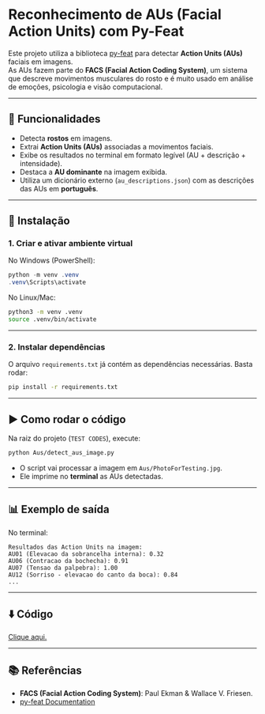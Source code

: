 # Reconhecimento de AUs (Facial Action Units) com Py-Feat

Este projeto utiliza a biblioteca [py-feat](https://py-feat.org/) para detectar **Action Units (AUs)** faciais em imagens.  
As AUs fazem parte do **FACS (Facial Action Coding System)**, um sistema que descreve movimentos musculares do rosto e é muito usado em análise de emoções, psicologia e visão computacional.

---

## 🚀 Funcionalidades

- Detecta **rostos** em imagens.
- Extrai **Action Units (AUs)** associadas a movimentos faciais.
- Exibe os resultados no terminal em formato legível (AU + descrição + intensidade).
- Destaca a **AU dominante** na imagem exibida.
- Utiliza um dicionário externo (`au_descriptions.json`) com as descrições das AUs em **português**.

---

## 🔧 Instalação

### 1. Criar e ativar ambiente virtual

No Windows (PowerShell):

```powershell
python -m venv .venv
.venv\Scripts\activate
```

No Linux/Mac:

```bash
python3 -m venv .venv
source .venv/bin/activate
```

---

### 2. Instalar dependências

O arquivo `requirements.txt` já contém as dependências necessárias.
Basta rodar:

```bash
pip install -r requirements.txt
```

---

## ▶️ Como rodar o código

Na raiz do projeto (`TEST CODES`), execute:

```bash
python Aus/detect_aus_image.py
```

* O script vai processar a imagem em `Aus/PhotoForTesting.jpg`.
* Ele imprime no **terminal** as AUs detectadas.

---

## 📊 Exemplo de saída

No terminal:

```
Resultados das Action Units na imagem:
AU01 (Elevacao da sobrancelha interna): 0.32
AU06 (Contracao da bochecha): 0.91
AU07 (Tensao da palpebra): 1.00
AU12 (Sorriso - elevacao do canto da boca): 0.84
...
```
---

## ⬇️ Código
[Clique aqui.](https://github.com/LuiisMarim/VITA-Documentation/blob/main/VITA/Test%20Codes/Aus/detect_aus_image.py)

---

## 📚 Referências

* **FACS (Facial Action Coding System)**: Paul Ekman & Wallace V. Friesen.
* [py-feat Documentation](https://py-feat.org/)

